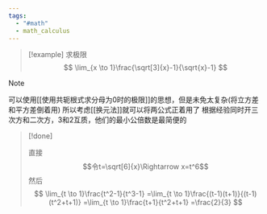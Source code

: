 ```yaml
---
tags:
  - "#math"
  - math_calculus
---
```


> [!example] 
> 求极限
> $$
> \lim_{x \to 1}\frac{\sqrt[3]{x}-1}{\sqrt{x}-1}
> $$

> [!note]
> 可以使用[[使用共轭根式求分母为0时的极限]]的思想，但是未免太复杂(将立方差和平方差倒着用)
> 所以考虑[[换元法]]就可以将两公式正着用了
> 根据经验同时开三次方和二次方，3和2互质，他们的最小公倍数是最简便的
> 

> [!done]
> 
> 直接
> $$令t=\sqrt[6]{x}\Rightarrow x=t^6$$
> 然后
> $$
> \lim_{t \to 1}\frac{t^2-1}{t^3-1}
> =\lim_{t \to 1}\frac{(t-1)(t+1)}{(t-1)(t^2+t+1)}
> =\lim_{t \to 1}\frac{t+1}{t^2+t+1}
> =\frac{2}{3}
> $$


